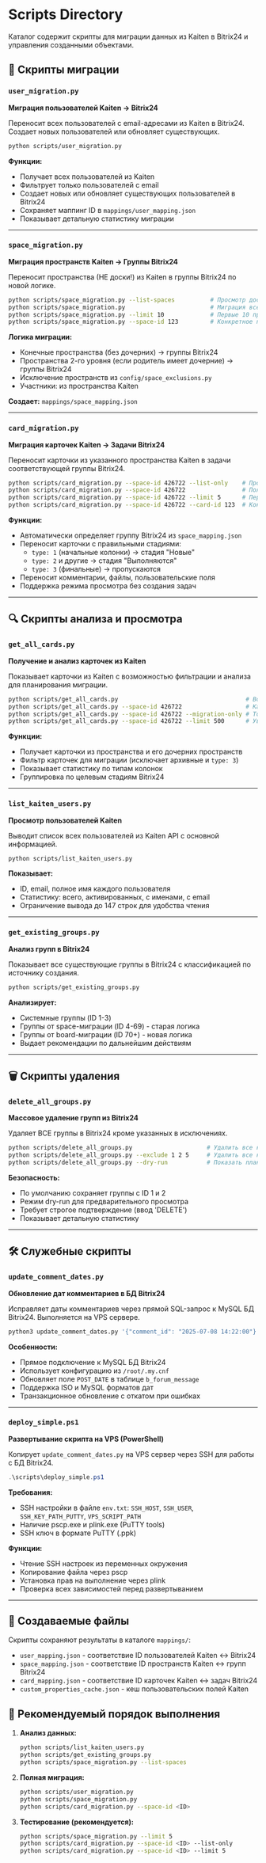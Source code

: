 # Scripts Directory

Каталог содержит скрипты для миграции данных из Kaiten в Bitrix24 и управления созданными объектами.

## 🔄 Скрипты миграции

### `user_migration.py`
**Миграция пользователей Kaiten → Bitrix24**

Переносит всех пользователей с email-адресами из Kaiten в Bitrix24. Создает новых пользователей или обновляет существующих.

```bash
python scripts/user_migration.py
```

**Функции:**
- Получает всех пользователей из Kaiten
- Фильтрует только пользователей с email
- Создает новых или обновляет существующих пользователей в Bitrix24
- Сохраняет маппинг ID в `mappings/user_mapping.json`
- Показывает детальную статистику миграции

---

### `space_migration.py`
**Миграция пространств Kaiten → Группы Bitrix24**

Переносит пространства (НЕ доски!) из Kaiten в группы Bitrix24 по новой логике.

```bash
python scripts/space_migration.py --list-spaces          # Просмотр доступных пространств
python scripts/space_migration.py                        # Миграция всех подходящих пространств
python scripts/space_migration.py --limit 10             # Первые 10 пространств (тест)
python scripts/space_migration.py --space-id 123         # Конкретное пространство
```

**Логика миграции:**
- Конечные пространства (без дочерних) → группы Bitrix24
- Пространства 2-го уровня (если родитель имеет дочерние) → группы Bitrix24
- Исключение пространств из `config/space_exclusions.py`
- Участники: из пространства Kaiten

**Создает:** `mappings/space_mapping.json`

---

### `card_migration.py`
**Миграция карточек Kaiten → Задачи Bitrix24**

Переносит карточки из указанного пространства Kaiten в задачи соответствующей группы Bitrix24.

```bash
python scripts/card_migration.py --space-id 426722 --list-only    # Просмотр карточек
python scripts/card_migration.py --space-id 426722                # Полная миграция
python scripts/card_migration.py --space-id 426722 --limit 5      # Первые 5 карточек
python scripts/card_migration.py --space-id 426722 --card-id 123  # Конкретная карточка
```

**Функции:**
- Автоматически определяет группу Bitrix24 из `space_mapping.json`
- Переносит карточки с правильными стадиями:
  - `type: 1` (начальные колонки) → стадия "Новые"
  - `type: 2` и другие → стадия "Выполняются" 
  - `type: 3` (финальные) → пропускаются
- Переносит комментарии, файлы, пользовательские поля
- Поддержка режима просмотра без создания задач

---

## 🔍 Скрипты анализа и просмотра

### `get_all_cards.py`
**Получение и анализ карточек из Kaiten**

Показывает карточки из Kaiten с возможностью фильтрации и анализа для планирования миграции.

```bash
python scripts/get_all_cards.py                                    # Все карточки системы
python scripts/get_all_cards.py --space-id 426722                  # Карточки пространства
python scripts/get_all_cards.py --space-id 426722 --migration-only # Только для миграции
python scripts/get_all_cards.py --space-id 426722 --limit 500      # Увеличить лимит
```

**Функции:**
- Получает карточки из пространства и его дочерних пространств
- Фильтр карточек для миграции (исключает архивные и `type: 3`)
- Показывает статистику по типам колонок
- Группировка по целевым стадиям Bitrix24

---

### `list_kaiten_users.py`
**Просмотр пользователей Kaiten**

Выводит список всех пользователей из Kaiten API с основной информацией.

```bash
python scripts/list_kaiten_users.py
```

**Показывает:**
- ID, email, полное имя каждого пользователя
- Статистику: всего, активированных, с именами, с email
- Ограничение вывода до 147 строк для удобства чтения

---

### `get_existing_groups.py`
**Анализ групп в Bitrix24**

Показывает все существующие группы в Bitrix24 с классификацией по источнику создания.

```bash
python scripts/get_existing_groups.py
```

**Анализирует:**
- Системные группы (ID 1-3)
- Группы от space-миграции (ID 4-69) - старая логика
- Группы от board-миграции (ID 70+) - новая логика
- Выдает рекомендации по дальнейшим действиям

---

## 🗑️ Скрипты удаления

### `delete_all_groups.py`
**Массовое удаление групп из Bitrix24**

Удаляет ВСЕ группы в Bitrix24 кроме указанных в исключениях.

```bash
python scripts/delete_all_groups.py                     # Удалить все кроме ID 1,2
python scripts/delete_all_groups.py --exclude 1 2 5     # Удалить все кроме ID 1,2,5
python scripts/delete_all_groups.py --dry-run           # Показать план без удаления
```

**Безопасность:**
- По умолчанию сохраняет группы с ID 1 и 2
- Режим dry-run для предварительного просмотра
- Требует строгое подтверждение (ввод 'DELETE')
- Показывает детальную статистику

---

## 🛠️ Служебные скрипты

### `update_comment_dates.py`
**Обновление дат комментариев в БД Bitrix24**

Исправляет даты комментариев через прямой SQL-запрос к MySQL БД Bitrix24. Выполняется на VPS сервере.

```bash
python3 update_comment_dates.py '{"comment_id": "2025-07-08 14:22:00"}'
```

**Особенности:**
- Прямое подключение к MySQL БД Bitrix24
- Использует конфигурацию из `/root/.my.cnf`
- Обновляет поле `POST_DATE` в таблице `b_forum_message`
- Поддержка ISO и MySQL форматов дат
- Транзакционное обновление с откатом при ошибках

---

### `deploy_simple.ps1`
**Развертывание скрипта на VPS (PowerShell)**

Копирует `update_comment_dates.py` на VPS сервер через SSH для работы с БД Bitrix24.

```powershell
.\scripts\deploy_simple.ps1
```

**Требования:**
- SSH настройки в файле `env.txt`: `SSH_HOST`, `SSH_USER`, `SSH_KEY_PATH_PUTTY`, `VPS_SCRIPT_PATH`
- Наличие pscp.exe и plink.exe (PuTTY tools)
- SSH ключ в формате PuTTY (.ppk)

**Функции:**
- Чтение SSH настроек из переменных окружения
- Копирование файла через pscp
- Установка прав на выполнение через plink
- Проверка всех зависимостей перед развертыванием

---

## 📁 Создаваемые файлы

Скрипты сохраняют результаты в каталоге `mappings/`:
- `user_mapping.json` - соответствие ID пользователей Kaiten ↔ Bitrix24
- `space_mapping.json` - соответствие ID пространств Kaiten ↔ групп Bitrix24
- `card_mapping.json` - соответствие ID карточек Kaiten ↔ задач Bitrix24
- `custom_properties_cache.json` - кеш пользовательских полей Kaiten

## 🔄 Рекомендуемый порядок выполнения

1. **Анализ данных:**
   ```bash
   python scripts/list_kaiten_users.py
   python scripts/get_existing_groups.py
   python scripts/space_migration.py --list-spaces
   ```

2. **Полная миграция:**
   ```bash
   python scripts/user_migration.py
   python scripts/space_migration.py
   python scripts/card_migration.py --space-id <ID>
   ```

3. **Тестирование (рекомендуется):**
   ```bash
   python scripts/space_migration.py --limit 5
   python scripts/card_migration.py --space-id <ID> --list-only
   python scripts/card_migration.py --space-id <ID> --limit 5
   ``` 
